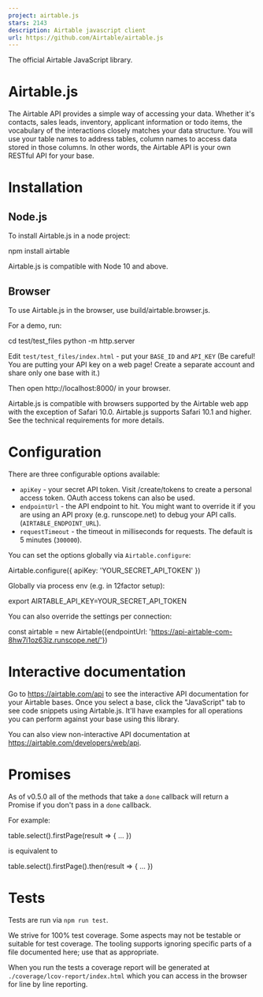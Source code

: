 ```yaml
---
project: airtable.js
stars: 2143
description: Airtable javascript client
url: https://github.com/Airtable/airtable.js
---
```


The official Airtable JavaScript library.

Airtable.js
===========

The Airtable API provides a simple way of accessing your data. Whether it's contacts, sales leads, inventory, applicant information or todo items, the vocabulary of the interactions closely matches your data structure. You will use your table names to address tables, column names to access data stored in those columns. In other words, the Airtable API is your own RESTful API for your base.

Installation
============

Node.js
-------

To install Airtable.js in a node project:

npm install airtable

Airtable.js is compatible with Node 10 and above.

Browser
-------

To use Airtable.js in the browser, use build/airtable.browser.js.

For a demo, run:

cd test/test\_files
python -m http.server

Edit `test/test_files/index.html` - put your `BASE_ID` and `API_KEY` (Be careful! You are putting your API key on a web page! Create a separate account and share only one base with it.)

Then open http://localhost:8000/ in your browser.

Airtable.js is compatible with browsers supported by the Airtable web app with the exception of Safari 10.0. Airtable.js supports Safari 10.1 and higher. See the technical requirements for more details.

Configuration
=============

There are three configurable options available:

-   `apiKey` - your secret API token. Visit /create/tokens to create a personal access token. OAuth access tokens can also be used.
-   `endpointUrl` - the API endpoint to hit. You might want to override it if you are using an API proxy (e.g. runscope.net) to debug your API calls. (`AIRTABLE_ENDPOINT_URL`).
-   `requestTimeout` - the timeout in milliseconds for requests. The default is 5 minutes (`300000`).

You can set the options globally via `Airtable.configure`:

Airtable.configure({ apiKey: 'YOUR\_SECRET\_API\_TOKEN' })

Globally via process env (e.g. in 12factor setup):

export AIRTABLE\_API\_KEY=YOUR\_SECRET\_API\_TOKEN

You can also override the settings per connection:

const airtable \= new Airtable({endpointUrl: 'https://api-airtable-com-8hw7i1oz63iz.runscope.net/'})

Interactive documentation
=========================

Go to https://airtable.com/api to see the interactive API documentation for your Airtable bases. Once you select a base, click the "JavaScript" tab to see code snippets using Airtable.js. It'll have examples for all operations you can perform against your base using this library.

You can also view non-interactive API documentation at https://airtable.com/developers/web/api.

Promises
========

As of v0.5.0 all of the methods that take a `done` callback will return a Promise if you don't pass in a `done` callback.

For example:

table.select().firstPage(result \=> { ... })

is equivalent to

table.select().firstPage().then(result \=> { ... })

Tests
=====

Tests are run via `npm run test`.

We strive for 100% test coverage. Some aspects may not be testable or suitable for test coverage. The tooling supports ignoring specific parts of a file documented here; use that as appropriate.

When you run the tests a coverage report will be generated at `./coverage/lcov-report/index.html` which you can access in the browser for line by line reporting.
